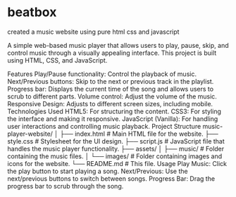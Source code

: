 # beatbox
created a music website using pure html css and javascript
<p>
  A simple web-based music player that allows users to play, pause, skip, and control music through a visually appealing interface. This project is built using HTML, CSS, and JavaScript.

Features
Play/Pause functionality: Control the playback of music.
Next/Previous buttons: Skip to the next or previous track in the playlist.
Progress bar: Displays the current time of the song and allows users to scrub to different parts.
Volume control: Adjust the volume of the music.
Responsive Design: Adjusts to different screen sizes, including mobile.
Technologies Used
HTML5: For structuring the content.
CSS3: For styling the interface and making it responsive.
JavaScript (Vanilla): For handling user interactions and controlling music playback.
Project Structure
music-player-website/
│
├── index.html       # Main HTML file for the website.
├── style.css        # Stylesheet for the UI design.
├── script.js        # JavaScript file that handles the music player functionality.
├── assets/
│   ├── music/       # Folder containing the music files.
│   └── images/      # Folder containing images and icons for the website.
└── README.md        # This file.
Usage
Play Music: Click the play button to start playing a song.
Next/Previous: Use the next/previous buttons to switch between songs.
Progress Bar: Drag the progress bar to scrub through the song.
</p>
